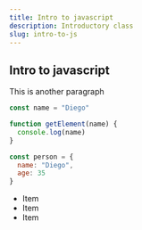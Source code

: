 ```yaml
---
title: Intro to javascript
description: Introductory class
slug: intro-to-js
---
```


## Intro to javascript

This is another paragraph

```javascript
const name = "Diego"

function getElement(name) {
  console.log(name)
}

const person = {
  name: "Diego",
  age: 35
}
```

- Item
- Item
- Item
